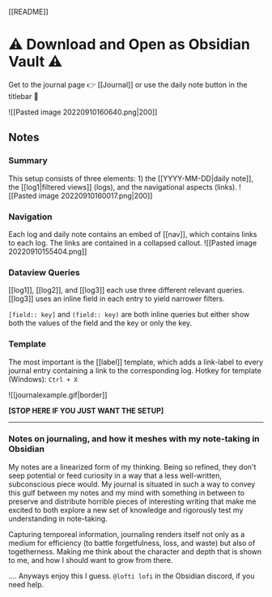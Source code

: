 [[README]]

# ⚠ Download and Open as Obsidian Vault ⚠

Get to the journal page 👉 [[Journal]]  or use the daily note button in the titlebar 🔼

 ![[Pasted image 20220910160640.png|200]]

## Notes

### Summary

This setup consists of three elements: 1) the [[YYYY-MM-DD|daily note]], the [[log1|filtered views]] (logs), and the navigational aspects (links).
![[Pasted image 20220910160017.png|200]]
### Navigation
Each log and daily note contains an embed of [[nav]], which contains links to each log. The links are contained in a collapsed callout.
![[Pasted image 20220910155404.png]]

### Dataview Queries
[[log1]], [[log2]], and [[log3]] each use three different relevant queries. [[log3]] uses an inline field in each entry to yield narrower filters. 

`[field:: key]` and `(field:: key)` are both inline queries but either show both the values of the field and the key or only the key.

### Template
The most important is the [[label]] template, which adds a link-label to every journal entry containing a link to the corresponding log. Hotkey for template (Windows):  `Ctrl + X` 

![[journalexample.gif|border]]




**[STOP HERE IF YOU JUST WANT THE SETUP]**

----

### Notes on journaling, and how it meshes with my note-taking in Obsidian

My notes are a linearized form of my thinking. Being so refined, they don't seep potential or feed curiosity in a way that a less well-written, subconscious piece would. My journal is situated in such a way to convey this gulf between my notes and my mind with something in between to preserve and distribute horrible pieces of interesting writing that make me excited to both explore a new set of knowledge and rigorously test my understanding in note-taking. 

Capturing temporeal information, journaling renders itself not only as a medium for efficiency (to battle forgetfulness, loss, and waste) but also of togetherness. Making me think about the character and depth that is shown to me, and how I should want to grow from there.

.... Anyways enjoy this I guess. `@lofti lofi` in the Obsidian discord, if you need help. 
